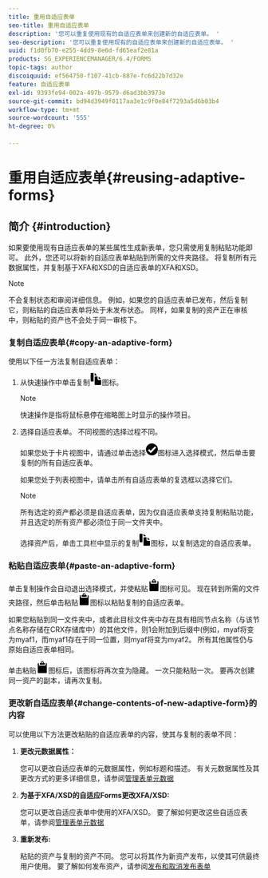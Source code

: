 ```yaml
---
title: 重用自适应表单
seo-title: 重用自适应表单
description: '您可以重复使用现有的自适应表单来创建新的自适应表单。 '
seo-description: '您可以重复使用现有的自适应表单来创建新的自适应表单。 '
uuid: f1d0fb70-e255-4dd9-8e6d-fd65eaf2e81a
products: SG_EXPERIENCEMANAGER/6.4/FORMS
topic-tags: author
discoiquuid: ef564750-f107-41cb-887e-fc6d22b7d32e
feature: 自适应表单
exl-id: 9393fe94-002a-497b-9579-d6ad3bb3973e
source-git-commit: bd94d3949f0117aa3e1c9f0e84f7293a5d6b03b4
workflow-type: tm+mt
source-wordcount: '555'
ht-degree: 0%

---
```


# 重用自适应表单{#reusing-adaptive-forms}

## 简介 {#introduction}

如果要使用现有自适应表单的某些属性生成新表单，您只需使用复制粘贴功能即可。 此外，您还可以将新的自适应表单粘贴到所需的文件夹路径。 将复制所有元数据属性，并复制基于XFA和XSD的自适应表单的XFA和XSD。

>[!NOTE]
>
>不会复制状态和审阅详细信息。 例如，如果您的自适应表单已发布，然后复制它，则粘贴的自适应表单将处于未发布状态。 同样，如果复制的资产正在审核中，则粘贴的资产也不会处于同一审核下。

### 复制自适应表单{#copy-an-adaptive-form}

使用以下任一方法复制自适应表单：

1. 从快速操作中单击复制![aem6forms_copy](assets/aem6forms_copy.png)图标。

   >[!NOTE]
   >
   >快速操作是指将鼠标悬停在缩略图上时显示的操作项目。

1. 选择自适应表单。 不同视图的选择过程不同。

   如果您处于卡片视图中，请通过单击选择![aem6forms_check-circle](assets/aem6forms_check-circle.png)图标进入选择模式，然后单击要复制的所有自适应表单。

   如果您处于列表视图中，请单击所有自适应表单的复选框以选择它们。

   >[!NOTE]
   >
   >所有选定的资产都必须是自适应表单，因为仅自适应表单支持复制粘贴功能，并且选定的所有资产都必须位于同一文件夹中。

   选择资产后，单击工具栏中显示的复制![aem6forms_copy](assets/aem6forms_copy.png)图标，以复制选定的自适应表单。

### 粘贴自适应表单{#paste-an-adaptive-form}

单击复制操作会自动退出选择模式，并使粘贴![aem6forms_paste](assets/aem6forms_paste.png)图标可见。 现在转到所需的文件夹路径，然后单击粘贴![aem6forms_paste](assets/aem6forms_paste.png)图标以粘贴复制的自适应表单。

如果您粘贴到同一文件夹中，或者此目标文件夹中存在具有相同节点名称（与该节点名称存储在CRX存储库中）的其他文件，则1会附加到后缀中(例如，myaf将变为myaf1，而myaf1存在于同一位置，则myaf将变为myaf2。 所有其他属性仍与原始自适应表单相同。

单击粘贴![aem6forms_paste](assets/aem6forms_paste.png)图标后，该图标将再次变为隐藏。 一次只能粘贴一次。 要再次创建同一资产的副本，请再次复制。

### 更改新自适应表单{#change-contents-of-new-adaptive-form}的内容

可以使用以下方法更改粘贴的自适应表单的内容，使其与复制的表单不同：

1. **更改元数据属性：**

   您可以更改自适应表单的元数据属性，例如标题和描述。 有关元数据属性及其更改方式的更多详细信息，请参阅[管理表单元数据](/help/forms/using/manage-form-metadata.md)

1. **为基于XFA/XSD的自适应Forms更改XFA/XSD:**

   您可以更改自适应表单中使用的XFA/XSD。 要了解如何更改这些自适应表单，请参阅[管理表单元数据](/help/forms/using/manage-form-metadata.md)

1. **重新发布:**

   粘贴的资产与复制的资产不同。 您可以将其作为新资产发布，以使其可供最终用户使用。 要了解如何发布资产，请参阅[发布和取消发布表单](/help/forms/using/publishing-unpublishing-forms.md)

